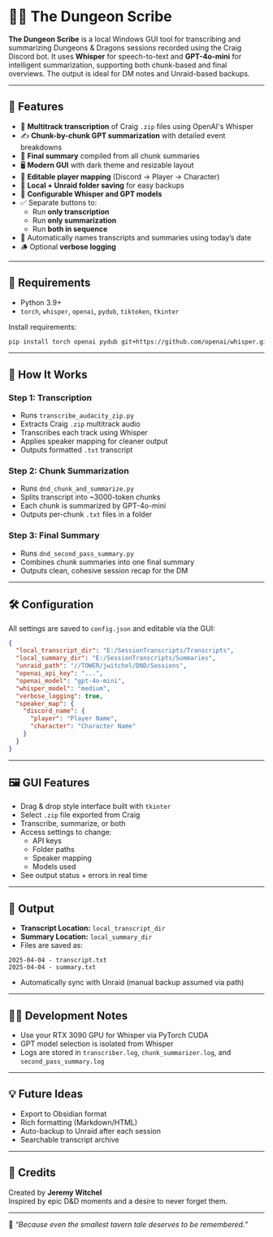 # 🧙‍♂️ The Dungeon Scribe

**The Dungeon Scribe** is a local Windows GUI tool for transcribing and summarizing Dungeons & Dragons sessions recorded using the Craig Discord bot. It uses **Whisper** for speech-to-text and **GPT-4o-mini** for intelligent summarization, supporting both chunk-based and final overviews. The output is ideal for DM notes and Unraid-based backups.

---

## 🧩 Features

- 🎤 **Multitrack transcription** of Craig `.zip` files using OpenAI's Whisper
- ✍️ **Chunk-by-chunk GPT summarization** with detailed event breakdowns
- 📘 **Final summary** compiled from all chunk summaries
- 🖥️ **Modern GUI** with dark theme and resizable layout
- 🔧 **Editable player mapping** (Discord → Player → Character)
- 📂 **Local + Unraid folder saving** for easy backups
- 🐍 **Configurable Whisper and GPT models**
- ✅ Separate buttons to:
  - Run **only transcription**
  - Run **only summarization**
  - Run **both in sequence**
- 📜 Automatically names transcripts and summaries using today’s date
- 🪵 Optional **verbose logging**

---

## 🧰 Requirements

- Python 3.9+
- `torch`, `whisper`, `openai`, `pydub`, `tiktoken`, `tkinter`

Install requirements:

```bash
pip install torch openai pydub git+https://github.com/openai/whisper.git tiktoken
```

---

## 🚀 How It Works

### Step 1: Transcription
- Runs `transcribe_audacity_zip.py`
- Extracts Craig `.zip` multitrack audio
- Transcribes each track using Whisper
- Applies speaker mapping for cleaner output
- Outputs formatted `.txt` transcript

### Step 2: Chunk Summarization
- Runs `dnd_chunk_and_summarize.py`
- Splits transcript into ~3000-token chunks
- Each chunk is summarized by GPT-4o-mini
- Outputs per-chunk `.txt` files in a folder

### Step 3: Final Summary
- Runs `dnd_second_pass_summary.py`
- Combines chunk summaries into one final summary
- Outputs clean, cohesive session recap for the DM

---

## 🛠 Configuration

All settings are saved to `config.json` and editable via the GUI:

```json
{
  "local_transcript_dir": "E:/SessionTranscripts/Transcripts",
  "local_summary_dir": "E:/SessionTranscripts/Summaries",
  "unraid_path": "//TOWER/jwitchel/DND/Sessions",
  "openai_api_key": "...",
  "openai_model": "gpt-4o-mini",
  "whisper_model": "medium",
  "verbose_logging": true,
  "speaker_map": {
    "discord_name": {
      "player": "Player Name",
      "character": "Character Name"
    }
  }
}
```

---

## 🖼 GUI Features

- Drag & drop style interface built with `tkinter`
- Select `.zip` file exported from Craig
- Transcribe, summarize, or both
- Access settings to change:
  - API keys
  - Folder paths
  - Speaker mapping
  - Models used
- See output status + errors in real time

---

## 📁 Output

- **Transcript Location:** `local_transcript_dir`
- **Summary Location:** `local_summary_dir`
- Files are saved as:

```
2025-04-04 - transcript.txt
2025-04-04 - summary.txt
```

- Automatically sync with Unraid (manual backup assumed via path)

---

## 🧑‍💻 Development Notes

- Use your RTX 3090 GPU for Whisper via PyTorch CUDA
- GPT model selection is isolated from Whisper
- Logs are stored in `transcriber.log`, `chunk_summarizer.log`, and `second_pass_summary.log`

---

## 💡 Future Ideas

- Export to Obsidian format
- Rich formatting (Markdown/HTML)
- Auto-backup to Unraid after each session
- Searchable transcript archive

---

## 📣 Credits

Created by **Jeremy Witchel**  
Inspired by epic D&D moments and a desire to never forget them.

---

🧠 _“Because even the smallest tavern tale deserves to be remembered.”_
